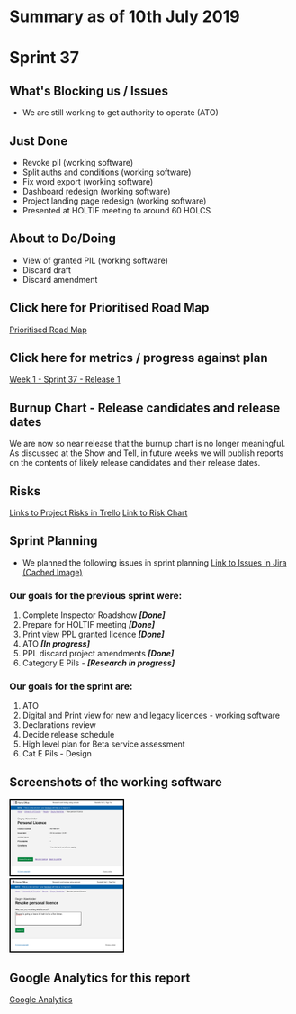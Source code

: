 # Summary as of 10th July 2019 

# Sprint 37

## What's Blocking us / Issues
* We are still working to get authority to operate (ATO) 

## Just Done
* Revoke pil (working software)
* Split auths and conditions (working software)
* Fix word export (working software)
* Dashboard redesign (working software)
* Project landing page redesign (working software)
* Presented at HOLTIF meeting to around 60 HOLCS

## About to Do/Doing
* View of granted PIL (working software)
* Discard draft
* Discard amendment

## Click here for Prioritised Road Map
[Prioritised Road Map](graphs/ASLRoadMap10072019.jpg)

## Click here for metrics / progress against plan
[Week 1 - Sprint 37 - Release 1](graphs/progress10072019.png)

## Burnup Chart - Release candidates and release dates
We are now so near release that the burnup chart is no longer meaningful.
As discussed at the Show and Tell, in future weeks we will publish reports on the contents of likely release candidates and their release dates.

## Risks
[Links to Project Risks in Trello](https://trello.com/b/VuFuCL7t/risk-register-and-kpis-asl-delivery) 
[Link to Risk Chart](graphs/risk10072019.png)

## Sprint Planning
* We planned the following issues in sprint planning [Link to Issues in Jira](https://jira.digital.homeoffice.gov.uk/secure/RapidBoard.jspa?rapidView=261)    [\(Cached Image\)](graphs/sprint10072019.png)

### Our goals for the previous sprint were:
1. Complete Inspector Roadshow ***[Done]***
2. Prepare for HOLTIF meeting ***[Done]***
3. Print view PPL granted licence ***[Done]***
4. ATO ***[In progress]***
5. PPL discard project amendments ***[Done]***
6. Category E Pils - ***[Research in progress]***

### Our goals for the sprint are:
1. ATO 
2. Digital and Print view for new and legacy licences - working software 
3. Declarations review 
4. Decide release schedule 
5. High level plan for Beta service assessment 
6. Cat E Pils - Design


## Screenshots of the working software 
<a href="graphs/proto1_10072019.png"><img src="graphs/proto1_10072019.png" alt="HTML5 Icon" width="200" style="border:2px solid black"></a>
<br>
<a href="graphs/proto2_10072019.png"><img src="graphs/proto2_10072019.png" alt="HTML5 Icon" width="200" style="border:2px solid black"></a>
<br>

## Google Analytics for this report
[Google Analytics](graphs/GA10072019.jpg)

